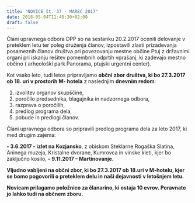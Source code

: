 ```yaml
---
title: "NOVICE št. 37 - MAREC 2017"
date: 2018-05-04T11:40:30+02:00
draft: false
---
```


Člani upravnega odbora DPP so na sestanku 20.2.2017 ocenili delovanje v preteklem letu ter poleg druženja članov, izpostavili zlasti prizadevanja posameznih članov društva  pri povezovanju mestne občine Ptuj z državnimi organi pri iskanju rešitev pomembnih odprtih vprašanj, ki zadevajo mestno občino ( arheološki park Panorama, ptujski urgentni center).


Kot vsako leto, tudi letos pripravljamo **občni zbor društva, ki bo 27.3.2017 ob 18. uri v prostorih M- hotela** z naslednjim **dnevnim redom**:

1.    izvolitev organov skupščine,
2.    poročilo predsednika, blagajnika in nadzornega odbora,
3.    razprava o poročilih,
4.    predlog programa dela,
5.    pobude in predlogi članov.


Člani upravnega odbora so pripravili predlog programa dela za leto 2017, ki med drugim zajema:

**\- 3.6.2017 - izlet  na Kozjansko**, z obiskom Steklarne Rogaška Slatina,                                                                Aninega muzeja, Kristalne dvorane, Kumrovca in vinske kleti, kjer bo zaključno kosilo,
**\- 9.11.2017 – Martinovanje.**


**Vljudno vabljeni na občni zbor, ki bo 27.3.2017 ob 18.uri v M-hotelu, kjer se bomo pogovorili o preteklem delu in naši dejavnosti v letošnjem letu.**


**Novicam prilagamo položnico za članarino, ki ostaja 10 evrov. Poravnate  jo lahko tudi na občnem zboru.**
<!--more-->